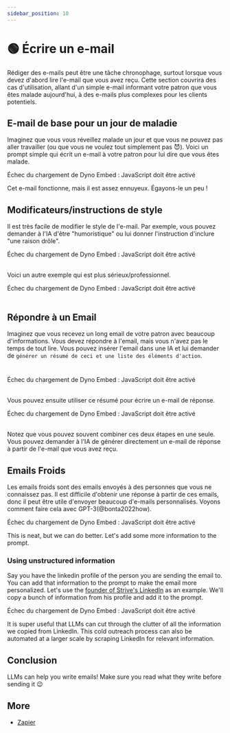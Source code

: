 ```yaml
---
sidebar_position: 10
---
```


# 🟢 Écrire un e-mail

Rédiger des e-mails peut être une tâche chronophage, surtout lorsque vous devez d'abord lire l'e-mail que vous avez reçu. Cette section couvrira des cas d'utilisation, allant d'un simple e-mail informant votre patron que vous êtes malade aujourd'hui, à des e-mails plus complexes pour les clients potentiels.

## E-mail de base pour un jour de maladie

Imaginez que vous vous réveillez malade un jour et que vous ne pouvez pas aller travailler (ou que vous ne voulez tout simplement pas 😈). Voici un prompt simple qui écrit un e-mail à votre patron pour lui dire que vous êtes malade.

<div trydyno-embed="" openai-model="text-davinci-003" initial-prompt="Mon Nom : Mario\nNom du patron : John\n\nÉcrire un courriel à mon patron indiquant que je serai absent aujourd'hui car je suis malade. " initial-response="Objet : Absent - Malade\n\nCher John,\n\nJe vous écris pour vous informer que je serai absent aujourd'hui en raison de ma maladie. Je m'excuse pour tout inconvénient que cela pourrait causer.\n\nJe vais vous tenir au courant de mes progrès et je serai de retour au bureau dès que je me sentirai mieux.\n\nMerci pour votre compréhension.\n\nCordialement,\n\nMario" max-tokens="256" box-rows="8" model-temp="0" top-p="0">
    <noscript>Échec du chargement de Dyno Embed : JavaScript doit être activé</noscript>
</div>

Cet e-mail fonctionne, mais il est assez ennuyeux. Égayons-le un peu !

## Modificateurs/instructions de style

Il est très facile de modifier le style de l'e-mail. Par exemple, vous pouvez demander à l'IA d'être "humoristique" ou lui donner l'instruction d'inclure "une raison drôle".

<div trydyno-embed="" openai-model="text-davinci-003" initial-prompt="Mon nom: Mario\nNom du patron : John\n\nÉcrivez un e-mail humoristique mais professionnel à mon patron pour lui dire que je serai absent du bureau aujourd'hui car je suis malade. \nSoyez concis et drôle. Incluez une raison amusante:" initial-response="Cher John,\n\nJe vous écris pour vous informer que je serai absent du bureau aujourd'hui. Je sais que je suis censé travailler, mais je n'ai pas pu résister à l'appel de la sirène de la boulangerie locale. Je suis sûr que vous comprenez.\n\nJe serai de retour au bureau demain et je rattraperai le temps perdu.\n\nMerci,\nMario" max-tokens="256" box-rows="10" model-temp="0.7" top-p="1">
<noscript>Échec du chargement de Dyno Embed : JavaScript doit être activé</noscript>
</div>
<br/>

Voici un autre exemple qui est plus sérieux/professionnel.

<div trydyno-embed="" openai-model="text-davinci-003" initial-prompt="Mon nom : Mario\nNom de mon patron : John\n\nRédigez un e-mail **sérieux** et professionnel à mon patron indiquant que je serai absent du bureau aujourd'hui car je suis malade.\nSois concis :" initial-response="Objet : Absence - Malade\n\nCher John,\n\nJe vous informe que je serai absent du bureau aujourd'hui en raison de ma maladie. Je vous prie de m'excuser pour toute gêne occasionnée.\n\nMerci de votre compréhension.\n\nCordialement,\nMario" max-tokens="256" box-rows="8" model-temp="0" top-p="0">
<noscript>Échec du chargement de Dyno Embed : JavaScript doit être activé</noscript>
</div>
<br/>

## Répondre à un Email

Imaginez que vous recevez un long email de votre patron avec beaucoup d'informations. Vous devez répondre à l'email, mais vous n'avez pas le temps de tout lire. Vous pouvez insérer l'email dans une IA et lui demander de `générer un résumé de ceci et une liste des éléments d'action`.

#

<div trydyno-embed="" openai-model="text-davinci-003" initial-prompt="Cher Mario,\n\nJ'espère que tu vas bien. Je t'écris pour te donner des mises à jour sur notre entreprise et te demander ton aide pour résoudre un problème avec l'interface utilisateur (UI) du logiciel sur lequel tu travailles.\n\nComme tu le sais, notre entreprise se concentre sur la fourniture d'une expérience conviviale à nos clients et nous avons identifié des problèmes avec l'interface utilisateur du logiciel. En particulier, nous avons reçu des commentaires de nos utilisateurs indiquant qu'ils ont du mal à accéder à certaines fonctionnalités et que l'interface utilisateur n'est pas assez intuitive.\n\nNous avons besoin de ton aide pour résoudre ces problèmes et améliorer l'interface utilisateur du logiciel. Cela peut impliquer des modifications à la disposition, au design ou à la fonctionnalité de l'interface utilisateur. Nous pensons que ton expertise en développement de logiciels et ta familiarité avec le logiciel feront de toi la personne idéale pour nous aider dans cette tâche.\n\nSi tu as besoin de ressources ou de soutien supplémentaires pour mener à bien cette tâche, n'hésite pas à me le faire savoir. De plus, j'apprécierais si tu pouvais me fournir un calendrier estimé pour quand tu prévois que ces modifications seront terminées.\n\nSi tu as des questions ou besoin de plus de clarification, n'hésite pas à me contacter.\n\nMerci pour ton travail acharné et ta dévotion envers notre entreprise. J'attends avec impatience de tes nouvelles bientôt.\n\nCordialement,\nJohn\n\nGénérer un résumé de ceci et une liste de tâches à accomplir." initial-response="Résumé : John demande l'aide de Mario pour résoudre les problèmes d'interface utilisateur du logiciel sur lequel Mario travaille. Les problèmes concernent la difficulté d'accéder à certaines fonctionnalités et l'interface utilisateur qui n'est pas assez intuitive. L'expertise de Mario en développement de logiciels et sa familiarité avec le logiciel font de lui la personne idéale pour aider à résoudre ce problème.\n\nTâches à accomplir:\n- Apporter des modifications à la disposition, au design ou à la fonctionnalité de l'interface utilisateur\n- Demander des ressources ou un soutien supplémentaire si nécessaire\n- Fournir un calendrier estimé pour la fin des modifications" max-tokens="256" box-rows="18" model-temp="0" top-p="0">
<noscript>Échec du chargement de Dyno Embed : JavaScript doit être activé</noscript>
</div>

<br/>Vous pouvez ensuite utiliser ce résumé pour écrire un e-mail de réponse.

<div trydyno-embed="" openai-model="text-davinci-003" initial-prompt="Résumé : John demande l'aide de Mario pour résoudre les problèmes d'interface utilisateur du logiciel sur lequel Mario travaille. Les problèmes concernent la difficulté d'accéder à certaines fonctionnalités et l'interface utilisateur qui n'est pas assez intuitive. L'expertise de Mario en développement de logiciels et sa familiarité avec le logiciel font de lui la personne idéale pour aider à résoudre ce problème.\n\nTâches à accomplir:\n- Apporter des modifications à la disposition, au design ou à la fonctionnalité de l'interface utilisateur\n- Demander des ressources ou un soutien supplémentaire si nécessaire\n- Fournir un calendrier estimé pour la fin des modifications\n\nRédigez une réponse par courrier électronique de Mario en utilisant le résumé ci-dessus :" initial-response="Cher John,\n\nJe vous remercie de me contacter au sujet des problèmes d'interface utilisateur avec le logiciel sur lequel je travaille. Je comprends l'importance de veiller à ce que l'interface utilisateur soit intuitive et facile à utiliser, et je suis heureux de vous aider.\n\nJe commencerai à apporter des modifications à la mise en page, au design et à la fonctionnalité de l'interface utilisateur pour résoudre les problèmes que vous avez mentionnés. Si j'ai besoin de ressources ou de soutien supplémentaires, je vous ferai savoir. Je fournirai également une estimation du délai de réalisation des modifications.\n\nN'hésitez pas à me contacter si vous avez des questions ou des préoccupations.\n\nCordialement,\nMario" max-tokens="256" box-rows="18" model-temp="0" top-p="0">
<noscript>Échec du chargement de Dyno Embed : JavaScript doit être activé</noscript>
</div>

<br/>Notez que vous pouvez souvent combiner ces deux étapes en une seule. Vous pouvez demander à l'IA de générer directement un e-mail de réponse à partir de l'e-mail que vous avez reçu.

## Emails Froids

Les emails froids sont des emails envoyés à des personnes que vous ne connaissez pas. Il est difficile d'obtenir une réponse à partir de ces emails, donc il peut être utile d'envoyer beaucoup d'e-mails personnalisés. Voyons comment faire cela avec GPT-3(@bonta2022how).

<div trydyno-embed="" openai-model="text-davinci-003" initial-prompt="Company name: Nightfall\nMy name: Max\nWrite a cold outreach email to this founder, named Pranav, pitching him our product, which is a neo-CRM. Make the email formal, yet approachable." initial-response="Subject: A modern CRM to help your business grow\n\nDear Pranav,\n\nMy name is Max and I'm the founder of Nightfall, a neo-CRM that helps businesses streamline their customer relationship management.\n\nWe understand that managing customer relationships can be a challenge, especially as your business grows. That's why we created Nightfall, a modern CRM that helps you stay organized and connected with your customers.\n\nNightfall offers a range of features, including automated customer segmentation, personalized customer journeys, and real-time analytics. We also provide 24/7 customer support to ensure that you get the most out of our product.\n\nI'd love to discuss how Nightfall can help your business grow. Would you be available for a call sometime this week?\n\nI look forward to hearing from you.\n\nBest,\nMax" max-tokens="256" box-rows="10" model-temp="0.0" top-p="0">
    <noscript>Échec du chargement de Dyno Embed : JavaScript doit être activé</noscript>
</div>

This is neat, but we can do better. Let's add some more information to the prompt.

### Using unstructured information

Say you have the linkedin profile of the person you are sending the email to. You can add that information to the prompt to make the email more personalized. Let's use the [founder of Strive's LinkedIn](https://www.linkedin.com/in/snpranav/) as an example. We'll copy a bunch of information from his profile and add it to the prompt.

<div trydyno-embed="" openai-model="text-davinci-003" initial-prompt="Pranav Shikarpur  1st degree connection1st\nDeveloper Advocate. Problem Solver. Previously: Co-founder Strive, Intel ISEF Alum\n\nExperienceExperience\nThales Cloud Security logo\nDeveloper AdvocateDeveloper Advocate\nThales Cloud SecurityThales Cloud Security\nApr 2022 - Present · 1 yrApr 2022 - Present · 1 yr\n- Executed go-to-market and boosted developer engagement for Thales’s new data encryption product launch.\n- Spearheaded developer adoption of product at the RSA conference 2022 and KubeCon 2022.\n- Presented a talk at HashiCorp’s annual conference - HashiConf 2022 in LA - about “Securing Any Data Source”.- Executed go-to-market and boosted developer engagement for Thales’s new data encryption product launch. - Spearheaded developer adoption of product at the RSA conference 2022 and KubeCon 2022. - Presented a talk at HashiCorp’s annual conference - HashiConf 2022 in LA - about “Securing Any Data Source”.…see more\nSkills: Data Encryption Standard (DES) · Cryptography · Cybersecurity · Content Creation · Azure Kubernetes Service (AKS) · Google Kubernetes Engine (GKE)Skills: Data Encryption Standard (DES) · Cryptography · Cybersecurity · Content Creation · Azure Kubernetes Service (AKS) · Google Kubernetes Engine (GKE)\nStartup Shell logo\nDirector of Founder ResourcesDirector of Founder Resources\nStartup ShellStartup Shell\nFeb 2022 - Present · 1 yr 2 mosFeb 2022 - Present · 1 yr 2 mos\nCollege Park, Maryland, United StatesCollege Park, Maryland, United States\n- Closed partnerships of founder resources with various tech companies like Vercel, MongoDB, etc.\n- Sourced over $50,000 of credits and resources for founders at Startup Shell in the span of 3 months.- Closed partnerships of founder resources with various tech companies like Vercel, MongoDB, etc. - Sourced over $50,000 of credits and resources for founders at Startup Shell in the span of 3 months.\nSkills: Strategic PartnershipsSkills: Strategic Partnerships\nStrive Network logo\nCo-FounderCo-Founder\nStriveStrive\nDec 2020 - Nov 2021 · 1 yrDec 2020 - Nov 2021 · 1 yr\n- Founded India's first cohort-based learning platform for passion-related courses. Had 7K+ monthly active users.\n- Built the learning platform from the ground up and managed traffic to the website at scale and oversaw the sales and marketing execution.\n- Negotiated with 100X.VC and People Group to raise $50K seed funding for Strive.- Founded India's first cohort-based learning platform for passion-related courses. Had 7K+ monthly active users. - Built the learning platform from the ground up and managed traffic to the website at scale and oversaw the sales and marketing execution. - Negotiated with 100X.VC and People Group to raise $50K seed funding for Strive.…see more\nSkills: Go (Programming Language) · Python (Programming Language) · Product Management · Product Marketing · Next.js · Amazon EKS\n\nEducationEducation\nUniversity of Maryland logo\nUniversity of MarylandUniversity of Maryland\nUndergraduate, Mathematics and Computer ScienceUndergraduate, Mathematics and Computer Science\nAug 2019 - May 2023Aug 2019 - May 2023\nActivities and societies: Director of Founder Resources at Startup ShellActivities and societies: Director of Founder Resources at Startup Shell\nExploring the beauty of mathematics with the practicality of computer science\n\nWrite a cold outreach email to this founder, pitching him our product, Nightfall, which is a neo-CRM. My name is Max. Make the email formal, yet approachable. Mention relevant details from his LinkedIn information above to help pitch the product.Pranav Shikarpur  1st degree connection1st\nDeveloper Advocate. Problem Solver. Previously: Co-founder Strive, Intel ISEF Alum\n\nExperienceExperience\nThales Cloud Security logo\nDeveloper AdvocateDeveloper Advocate\nThales Cloud SecurityThales Cloud Security\nApr 2022 - Present · 1 yrApr 2022 - Present · 1 yr\n- Executed go-to-market and boosted developer engagement for Thales’s new data encryption product launch.\n- Spearheaded developer adoption of product at the RSA conference 2022 and KubeCon 2022.\n- Presented a talk at HashiCorp’s annual conference - HashiConf 2022 in LA - about “Securing Any Data Source”.- Executed go-to-market and boosted developer engagement for Thales’s new data encryption product launch. - Spearheaded developer adoption of product at the RSA conference 2022 and KubeCon 2022. - Presented a talk at HashiCorp’s annual conference - HashiConf 2022 in LA - about “Securing Any Data Source”.…see more\nSkills: Data Encryption Standard (DES) · Cryptography · Cybersecurity · Content Creation · Azure Kubernetes Service (AKS) · Google Kubernetes Engine (GKE)Skills: Data Encryption Standard (DES) · Cryptography · Cybersecurity · Content Creation · Azure Kubernetes Service (AKS) · Google Kubernetes Engine (GKE)\nStartup Shell logo\nDirector of Founder ResourcesDirector of Founder Resources\nStartup ShellStartup Shell\nFeb 2022 - Present · 1 yr 2 mosFeb 2022 - Present · 1 yr 2 mos\nCollege Park, Maryland, United StatesCollege Park, Maryland, United States\n- Closed partnerships of founder resources with various tech companies like Vercel, MongoDB, etc.\n- Sourced over $50,000 of credits and resources for founders at Startup Shell in the span of 3 months.- Closed partnerships of founder resources with various tech companies like Vercel, MongoDB, etc. - Sourced over $50,000 of credits and resources for founders at Startup Shell in the span of 3 months.\nSkills: Strategic PartnershipsSkills: Strategic Partnerships\nStrive Network logo\nCo-FounderCo-Founder\nStriveStrive\nDec 2020 - Nov 2021 · 1 yrDec 2020 - Nov 2021 · 1 yr\n- Founded India's first cohort-based learning platform for passion-related courses. Had 7K+ monthly active users.\n- Built the learning platform from the ground up and managed traffic to the website at scale and oversaw the sales and marketing execution.\n- Negotiated with 100X.VC and People Group to raise $50K seed funding for Strive.- Founded India's first cohort-based learning platform for passion-related courses. Had 7K+ monthly active users. - Built the learning platform from the ground up and managed traffic to the website at scale and oversaw the sales and marketing execution. - Negotiated with 100X.VC and People Group to raise $50K seed funding for Strive.…see more\nSkills: Go (Programming Language) · Python (Programming Language) · Product Management · Product Marketing · Next.js · Amazon EKS\n\nEducationEducation\nUniversity of Maryland logo\nUniversity of MarylandUniversity of Maryland\nUndergraduate, Mathematics and Computer ScienceUndergraduate, Mathematics and Computer Science\nAug 2019 - May 2023Aug 2019 - May 2023\nActivities and societies: Director of Founder Resources at Startup ShellActivities and societies: Director of Founder Resources at Startup Shell\nExploring the beauty of mathematics with the practicality of computer science\n\nWrite a cold outreach email to this founder, pitching him our product, Nightfall, which is a neo-CRM. My name is Max. Make the email formal, yet approachable. Mention relevant details from his LinkedIn information above to help pitch the product." initial-response="Dear Pranav,\n\nMy name is Max and I am reaching out to you because I believe our product, Nightfall, could be a great fit for you. As a co-founder of Strive and Director of Founder Resources at Startup Shell, I'm sure you understand the importance of having a reliable CRM to help manage customer relationships.\n\nNightfall is a neo-CRM that helps founders and entrepreneurs like yourself to easily manage customer relationships and track customer data. Our product is designed to be user-friendly and intuitive, so you can focus on growing your business without worrying about the technical details.\n\nI think you would find Nightfall to be a great asset to your business. If you're interested, I'd love to schedule a call to discuss further.\n\nBest,\nMax" max-tokens="256" box-rows="39" model-temp="0" top-p="0">
    <noscript>Échec du chargement de Dyno Embed : JavaScript doit être activé</noscript>
</div>

It is super useful that LLMs can cut through the clutter of all the information we copied from LinkedIn. This cold outreach process can also be automated at a larger scale by scraping LinkedIn for relevant information.

## Conclusion

LLMs can help you write emails! Make sure you read what they write before sending it 😉

## More

- [Zapier](https://zapier.com/blog/use-openai-gpt-3-to-write-emails/)
